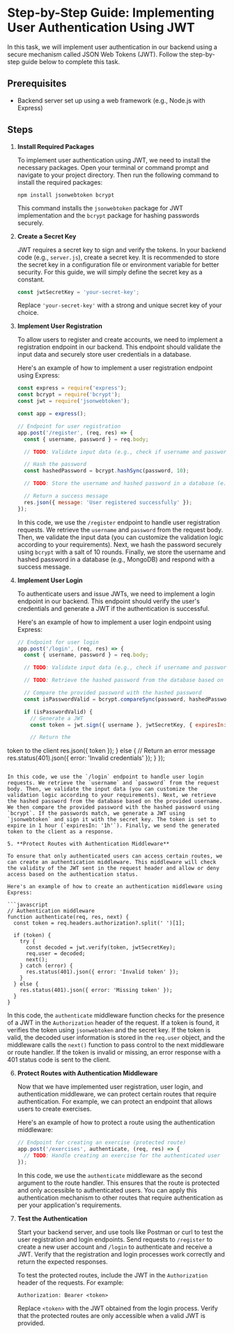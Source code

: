 # Step-by-Step Guide: Implementing User Authentication Using JWT

In this task, we will implement user authentication in our backend using a secure mechanism called JSON Web Tokens (JWT). Follow the step-by-step guide below to complete this task.

## Prerequisites

- Backend server set up using a web framework (e.g., Node.js with Express)

## Steps

1. **Install Required Packages**

   To implement user authentication using JWT, we need to install the necessary packages. Open your terminal or command prompt and navigate to your project directory. Then run the following command to install the required packages:

   ```shell
   npm install jsonwebtoken bcrypt
   ```

   This command installs the `jsonwebtoken` package for JWT implementation and the `bcrypt` package for hashing passwords securely.

2. **Create a Secret Key**

   JWT requires a secret key to sign and verify the tokens. In your backend code (e.g., `server.js`), create a secret key. It is recommended to store the secret key in a configuration file or environment variable for better security. For this guide, we will simply define the secret key as a constant.

   ```javascript
   const jwtSecretKey = 'your-secret-key';
   ```

   Replace `'your-secret-key'` with a strong and unique secret key of your choice.

3. **Implement User Registration**

   To allow users to register and create accounts, we need to implement a registration endpoint in our backend. This endpoint should validate the input data and securely store user credentials in a database.

   Here's an example of how to implement a user registration endpoint using Express:

   ```javascript
   const express = require('express');
   const bcrypt = require('bcrypt');
   const jwt = require('jsonwebtoken');

   const app = express();

   // Endpoint for user registration
   app.post('/register', (req, res) => {
     const { username, password } = req.body;

     // TODO: Validate input data (e.g., check if username and password are provided)

     // Hash the password
     const hashedPassword = bcrypt.hashSync(password, 10);

     // TODO: Store the username and hashed password in a database (e.g., MongoDB)

     // Return a success message
     res.json({ message: 'User registered successfully' });
   });
   ```

   In this code, we use the `/register` endpoint to handle user registration requests. We retrieve the `username` and `password` from the request body. Then, we validate the input data (you can customize the validation logic according to your requirements). Next, we hash the password securely using `bcrypt` with a salt of 10 rounds. Finally, we store the username and hashed password in a database (e.g., MongoDB) and respond with a success message.

4. **Implement User Login**

   To authenticate users and issue JWTs, we need to implement a login endpoint in our backend. This endpoint should verify the user's credentials and generate a JWT if the authentication is successful.

   Here's an example of how to implement a user login endpoint using Express:

   ```javascript
   // Endpoint for user login
   app.post('/login', (req, res) => {
     const { username, password } = req.body;

     // TODO: Validate input data (e.g., check if username and password are provided)

     // TODO: Retrieve the hashed password from the database based on the username

     // Compare the provided password with the hashed password
     const isPasswordValid = bcrypt.compareSync(password, hashedPasswordFromDatabase);

     if (isPasswordValid) {
       // Generate a JWT
       const token = jwt.sign({ username }, jwtSecretKey, { expiresIn: '1h' });

       // Return the

 token to the client
       res.json({ token });
     } else {
       // Return an error message
       res.status(401).json({ error: 'Invalid credentials' });
     }
   });
   ```

   In this code, we use the `/login` endpoint to handle user login requests. We retrieve the `username` and `password` from the request body. Then, we validate the input data (you can customize the validation logic according to your requirements). Next, we retrieve the hashed password from the database based on the provided username. We then compare the provided password with the hashed password using `bcrypt`. If the passwords match, we generate a JWT using `jsonwebtoken` and sign it with the secret key. The token is set to expire in 1 hour (`expiresIn: '1h'`). Finally, we send the generated token to the client as a response.

5. **Protect Routes with Authentication Middleware**

   To ensure that only authenticated users can access certain routes, we can create an authentication middleware. This middleware will check the validity of the JWT sent in the request header and allow or deny access based on the authentication status.

   Here's an example of how to create an authentication middleware using Express:

   ```javascript
   // Authentication middleware
   function authenticate(req, res, next) {
     const token = req.headers.authorization?.split(' ')[1];

     if (token) {
       try {
         const decoded = jwt.verify(token, jwtSecretKey);
         req.user = decoded;
         next();
       } catch (error) {
         res.status(401).json({ error: 'Invalid token' });
       }
     } else {
       res.status(401).json({ error: 'Missing token' });
     }
   }
   ```

   In this code, the `authenticate` middleware function checks for the presence of a JWT in the `Authorization` header of the request. If a token is found, it verifies the token using `jsonwebtoken` and the secret key. If the token is valid, the decoded user information is stored in the `req.user` object, and the middleware calls the `next()` function to pass control to the next middleware or route handler. If the token is invalid or missing, an error response with a 401 status code is sent to the client.

6. **Protect Routes with Authentication Middleware**

   Now that we have implemented user registration, user login, and authentication middleware, we can protect certain routes that require authentication. For example, we can protect an endpoint that allows users to create exercises.

   Here's an example of how to protect a route using the authentication middleware:

   ```javascript
   // Endpoint for creating an exercise (protected route)
   app.post('/exercises', authenticate, (req, res) => {
     // TODO: Handle creating an exercise for the authenticated user
   });
   ```

   In this code, we use the `authenticate` middleware as the second argument to the route handler. This ensures that the route is protected and only accessible to authenticated users. You can apply this authentication mechanism to other routes that require authentication as per your application's requirements.

7. **Test the Authentication**

   Start your backend server, and use tools like Postman or curl to test the user registration and login endpoints. Send requests to `/register` to create a new user account and `/login` to authenticate and receive a JWT. Verify that the registration and login processes work correctly and return the expected responses.

   To test the protected routes, include the JWT in the `Authorization` header of the requests. For example:

   ```
   Authorization: Bearer <token>
   ```

   Replace `<token>` with the JWT obtained from the login process. Verify that the protected routes are only accessible when a valid JWT is provided.

 

